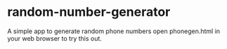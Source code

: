 # random-number-generator
A simple app to generate random phone numbers
open phonegen.html in your web browser to try this out.
